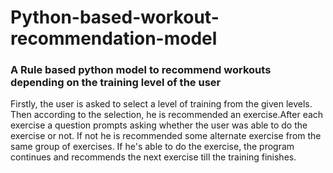 # Python-based-workout-recommendation-model
### A Rule based python model to recommend workouts depending on the training level of the user

Firstly, the user is asked to select a level of training from the given levels. Then according to the selection, he is recommended an exercise.After each exercise a question prompts asking whether the user was able to do the exercise or not. If not he is recommended some alternate exercise from the same group of exercises. If he's able to do the exercise, the program continues and recommends the next exercise till the training finishes.
